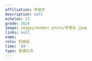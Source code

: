 ```yaml
---
affiliation: 李昊东
description: null
echelon: 23
grade: 2024
image: images/member_photo/李昊东.jpeg
links: null
name: 
role: 机械组
time: '24'
type: 普通队员
---
```

